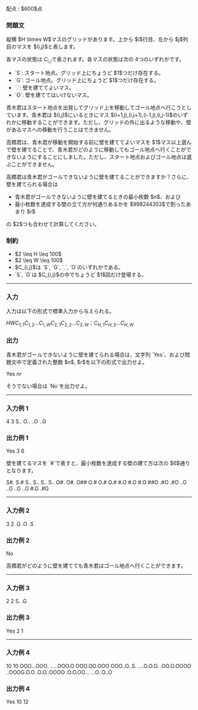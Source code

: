 
<div>

<span>

<span>

<p>
配点 : $600$点
</p>

<div>

<section>

### **問題文**

<p>
縦横 $H \times W$マスのグリッドがあります。上から $i$行目、左から $j$列目のマスを $(i,j)$と表します。

各マスの状態は $C_{i,j}$で表されます。各マスの状態は次の $4$つのいずれかです。
</p>

<ul>

<li>
`S`: スタート地点。グリッド上にちょうど $1$つだけ存在する。
</li>

<li>
`G`: ゴール地点。グリッド上にちょうど $1$つだけ存在する。
</li>

<li>
`.`: 壁を建ててよいマス。
</li>

<li>
`O`: 壁を建ててはいけないマス。
</li>

</ul>

<p>
青木君はスタート地点を出発してグリッド上を移動してゴール地点へ行こうとしています。青木君は $(i,j)$にいるときにマス $(i+1,j),(i,j+1),(i-1,j),(i,j-1)$のいずれかに移動することができます。ただし、グリッドの外に出るような移動や、壁があるマスへの移動を行うことはできません。
</p>

<p>
高橋君は、青木君が移動を開始する前に壁を建ててよいマスを $1$マス以上選んで壁を建てることで、青木君がどのように移動してもゴール地点へ行くことができないようにすることにしました。ただし、スタート地点およびゴール地点は選ぶことができません。  
</p>

<p>
高橋君は青木君がゴールできないように壁を建てることができますか？さらに、壁を建てられる場合は
</p>

<ul>

<li>
青木君がゴールできないように壁を建てるときの最小枚数 $n$、および
</li>

<li>
最小枚数を達成する壁の立て方が何通りあるかを $998244353$で割ったあまり $r$
</li>

</ul>

<p>
の $2$つも合わせて計算してください。
</p>

</section>

</div>

<div>

<section>

### **制約**

<ul>

<li>
$2 \leq H \leq 100$
</li>

<li>
$2 \leq W \leq 100$
</li>

<li>
$C_{i,j}$は `S`, `G`, `.`, `O`のいずれかである。
</li>

<li>
`S`, `G`は $C_{i,j}$の中でちょうど $1$回だけ登場する。
</li>

</ul>

</section>

</div>

---

<div>

<div>

<section>

### **入力**

<p>
入力は以下の形式で標準入力から与えられる。
</p>

<div>

$H$$W$$C_{1,1}$$C_{1,2}$$\dots$$C_{1,W}$$C_{2,1}$$C_{2,2}$$\dots$$C_{2,W}$$\vdots$$C_{H,1}$$C_{H,2}$$\dots$$C_{H,W}$
</div>

</section>

</div>

<div>

<section>

### **出力**

<p>
青木君がゴールできないように壁を建てられる場合は、文字列 `Yes`、および問題文中で定義された整数 $n$, $r$を以下の形式で出力せよ。
</p>

<div>

Yes
$n$$r$
</div>

<p>
そうでない場合は `No`を出力せよ。
</p>

</section>

</div>

</div>

---

<div>

<section>

### **入力例 1**

<div>

4 3
S..
O..
..O
..G

</div>

</section>

</div>

<div>

<section>

### **出力例 1**

<div>

Yes
3 6

</div>

<p>
壁を建てるマスを `#`で表すと、最小枚数を達成する壁の建て方は次の $6$通りとなります。
</p>

<div>

S#.  S.#  S..  S..  S..  S..
O#.  O#.  O##  O.#  O.#  O.#
#.O  #.O  #.O  ##O  .#O  .#O
..G  ..G  ..G  ..G  #.G  .#G

</div>

</section>

</div>

---

<div>

<section>

### **入力例 2**

<div>

3 2
.G
.O
.S

</div>

</section>

</div>

<div>

<section>

### **出力例 2**

<div>

No

</div>

<p>
高橋君がどのように壁を建てても青木君はゴール地点へ行くことができます。
</p>

</section>

</div>

---

<div>

<section>

### **入力例 3**

<div>

2 2
S.
.G

</div>

</section>

</div>

<div>

<section>

### **出力例 3**

<div>

Yes
2 1

</div>

</section>

</div>

---

<div>

<section>

### **入力例 4**

<div>

10 10
OOO...OOO.
.....OOO.O
OOO.OO.OOO
OOO..O..S.
....O.O.O.
.OO.O.OOOO
..OOOG.O.O
.O.O..OOOO
.O.O.OO...
...O..O..O

</div>

</section>

</div>

<div>

<section>

### **出力例 4**

<div>

Yes
10 12

</div>

</section>

</div>

</span>

</span>

</div>
